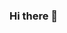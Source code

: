 ### Hi there 👋

<!--
**JoshuaWLindsay/JoshuaWLindsay** is a ✨ _special_ ✨ repository because its `README.md` (this file) appears on your GitHub profile.

Here are some ideas to get you started:

- 🔭 I’m currently working on Launch School and Codecademy!
- 🌱 I’m currently learning JavaScript / FullStack.
- 👯 I’m looking to collaborate on Launch School.
- 🤔 I’m looking for help with Object Oriented Programming.
- 💬 Ask me about tastings.
- 📫 How to reach me: LinkedIn
- ⚡ Fun fact: Changing careers from Secondary Math Teaching to Software Engineering.
-->
